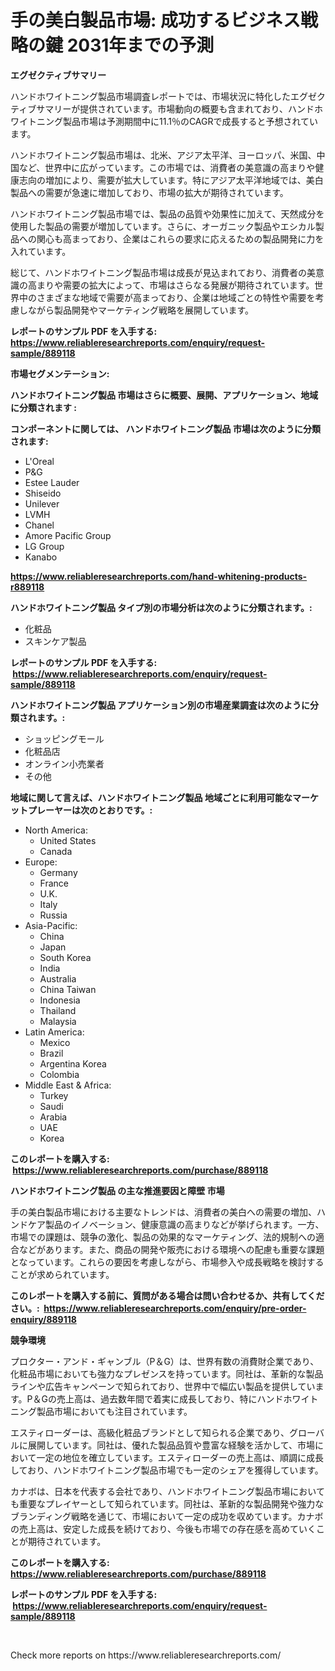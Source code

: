 <p><h1>手の美白製品市場: 成功するビジネス戦略の鍵 2031年までの予測</h1></p><p><strong>エグゼクティブサマリー</strong></p>
<p><p>ハンドホワイトニング製品市場調査レポートでは、市場状況に特化したエグゼクティブサマリーが提供されています。市場動向の概要も含まれており、ハンドホワイトニング製品市場は予測期間中に11.1％のCAGRで成長すると予想されています。</p><p>ハンドホワイトニング製品市場は、北米、アジア太平洋、ヨーロッパ、米国、中国など、世界中に広がっています。この市場では、消費者の美意識の高まりや健康志向の増加により、需要が拡大しています。特にアジア太平洋地域では、美白製品への需要が急速に増加しており、市場の拡大が期待されています。</p><p>ハンドホワイトニング製品市場では、製品の品質や効果性に加えて、天然成分を使用した製品の需要が増加しています。さらに、オーガニック製品やエシカル製品への関心も高まっており、企業はこれらの要求に応えるための製品開発に力を入れています。</p><p>総じて、ハンドホワイトニング製品市場は成長が見込まれており、消費者の美意識の高まりや需要の拡大によって、市場はさらなる発展が期待されています。世界中のさまざまな地域で需要が高まっており、企業は地域ごとの特性や需要を考慮しながら製品開発やマーケティング戦略を展開しています。</p></p>
<p><strong>レポートのサンプル PDF を入手する: <a href="https://www.reliableresearchreports.com/enquiry/request-sample/889118">https://www.reliableresearchreports.com/enquiry/request-sample/889118</a></strong></p>
<p><strong>市場セグメンテーション:</strong></p>
<p><strong> ハンドホワイトニング製品 市場はさらに概要、展開、アプリケーション、地域に分類されます :</strong></p>
<p><strong>コンポーネントに関しては、 ハンドホワイトニング製品 市場は次のように分類されます: &nbsp;</strong></p>
<p><ul><li>L'Oreal</li><li>P&G</li><li>Estee Lauder</li><li>Shiseido</li><li>Unilever</li><li>LVMH</li><li>Chanel</li><li>Amore Pacific Group</li><li>LG Group</li><li>Kanabo</li></ul></p>
<p><strong><a href="https://www.reliableresearchreports.com/hand-whitening-products-r889118">https://www.reliableresearchreports.com/hand-whitening-products-r889118</a></strong></p>
<p><strong> ハンドホワイトニング製品 タイプ別の市場分析は次のように分類されます。:</strong></p>
<p><ul><li>化粧品</li><li>スキンケア製品</li></ul></p>
<p><strong>レポートのサンプル PDF を入手する: &nbsp;<a href="https://www.reliableresearchreports.com/enquiry/request-sample/889118">https://www.reliableresearchreports.com/enquiry/request-sample/889118</a></strong></p>
<p><strong> ハンドホワイトニング製品 アプリケーション別の市場産業調査は次のように分類されます。:</strong></p>
<p><ul><li>ショッピングモール</li><li>化粧品店</li><li>オンライン小売業者</li><li>その他</li></ul></p>
<p><strong>地域に関して言えば、ハンドホワイトニング製品 地域ごとに利用可能なマーケットプレーヤーは次のとおりです。:</strong></p>
<p><ul>
    <li>
        North America:
        <ul>
            <li>United States</li>
            <li>Canada</li>
        </ul>
    </li>
    <li>
        Europe:
        <ul>
            <li>Germany</li>
            <li>France</li>
            <li>U.K.</li>
            <li>Italy</li>
            <li>Russia</li>
        </ul>
    </li>
    <li>
        Asia-Pacific:
        <ul>
            <li>China</li>
            <li>Japan</li>
            <li>South Korea</li>
            <li>India</li>
            <li>Australia</li>
            <li>China Taiwan</li>
            <li>Indonesia</li>
            <li>Thailand</li>
            <li>Malaysia</li>
        </ul>
    </li>
    <li>
        Latin America:
        <ul>
            <li>Mexico</li>
            <li>Brazil</li>
            <li>Argentina Korea</li>
            <li>Colombia</li>
        </ul>
    </li>
    <li>
        Middle East & Africa:
        <ul>
            <li>Turkey</li>
            <li>Saudi</li>
            <li>Arabia</li>
            <li>UAE</li>
            <li>Korea</li>
        </ul>
    </li>
    </ul></p>
<p><strong>このレポートを購入する: &nbsp;<a href="https://www.reliableresearchreports.com/purchase/889118">https://www.reliableresearchreports.com/purchase/889118</a></strong></p>
<p><strong>ハンドホワイトニング製品 の主な推進要因と障壁 市場</strong></p>
<p><p>手の美白製品市場における主要なトレンドは、消費者の美白への需要の増加、ハンドケア製品のイノベーション、健康意識の高まりなどが挙げられます。一方、市場での課題は、競争の激化、製品の効果的なマーケティング、法的規制への適合などがあります。また、商品の開発や販売における環境への配慮も重要な課題となっています。これらの要因を考慮しながら、市場参入や成長戦略を検討することが求められています。</p></p>
<p><strong>このレポートを購入する前に、質問がある場合は問い合わせるか、共有してください。:&nbsp; <a href="https://www.reliableresearchreports.com/enquiry/pre-order-enquiry/889118">https://www.reliableresearchreports.com/enquiry/pre-order-enquiry/889118</a></strong></p>
<p><strong>競争環境</strong></p>
<p><p>プロクター・アンド・ギャンブル（P＆G）は、世界有数の消費財企業であり、化粧品市場においても強力なプレゼンスを持っています。同社は、革新的な製品ラインや広告キャンペーンで知られており、世界中で幅広い製品を提供しています。P＆Gの売上高は、過去数年間で着実に成長しており、特にハンドホワイトニング製品市場においても注目されています。</p><p>エスティローダーは、高級化粧品ブランドとして知られる企業であり、グローバルに展開しています。同社は、優れた製品品質や豊富な経験を活かして、市場において一定の地位を確立しています。エスティローダーの売上高は、順調に成長しており、ハンドホワイトニング製品市場でも一定のシェアを獲得しています。</p><p>カナボは、日本を代表する会社であり、ハンドホワイトニング製品市場においても重要なプレイヤーとして知られています。同社は、革新的な製品開発や強力なブランディング戦略を通じて、市場において一定の成功を収めています。カナボの売上高は、安定した成長を続けており、今後も市場での存在感を高めていくことが期待されています。</p></p>
<p><strong>このレポートを購入する: &nbsp; <a href="https://www.reliableresearchreports.com/purchase/889118">https://www.reliableresearchreports.com/purchase/889118</a></strong></p>
<p><strong>レポートのサンプル PDF を入手する: &nbsp;<a href="https://www.reliableresearchreports.com/enquiry/request-sample/889118">https://www.reliableresearchreports.com/enquiry/request-sample/889118</a></strong><strong></strong></p>
<p>&nbsp;</p>
<p>Check more reports on https://www.reliableresearchreports.com/</p>